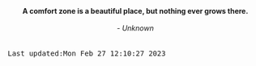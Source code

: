 
<div align="center"><b><span>A comfort zone is a beautiful place, but nothing ever grows there.</span></b><br><br><i> - Unknown</i></div>
<br><br><kbd>Last updated:Mon Feb 27 12:10:27 2023</kbd>
